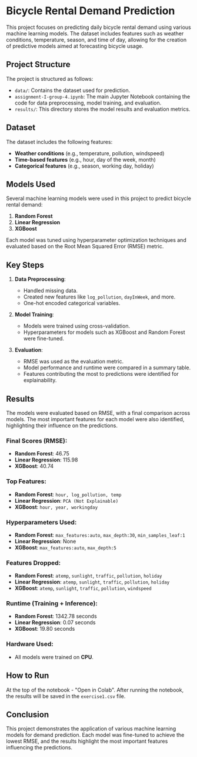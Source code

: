 # Bicycle Rental Demand Prediction

This project focuses on predicting daily bicycle rental demand using various machine learning models. The dataset includes features such as weather conditions, temperature, season, and time of day, allowing for the creation of predictive models aimed at forecasting bicycle usage.

## Project Structure

The project is structured as follows:

- `data/`: Contains the dataset used for prediction.
- `assignment-I-group-4.ipynb`: The main Jupyter Notebook containing the code for data preprocessing, model training, and evaluation.
- `results/`: This directory stores the model results and evaluation metrics.

## Dataset

The dataset includes the following features:

- **Weather conditions** (e.g., temperature, pollution, windspeed)
- **Time-based features** (e.g., hour, day of the week, month)
- **Categorical features** (e.g., season, working day, holiday)

## Models Used

Several machine learning models were used in this project to predict bicycle rental demand:

1. **Random Forest**
2. **Linear Regression**
3. **XGBoost**

Each model was tuned using hyperparameter optimization techniques and evaluated based on the Root Mean Squared Error (RMSE) metric.

## Key Steps

1. **Data Preprocessing**:
   - Handled missing data.
   - Created new features like `log_pollution`, `dayInWeek`, and more.
   - One-hot encoded categorical variables.

2. **Model Training**:
   - Models were trained using cross-validation.
   - Hyperparameters for models such as XGBoost and Random Forest were fine-tuned.

3. **Evaluation**:
   - RMSE was used as the evaluation metric.
   - Model performance and runtime were compared in a summary table.
   - Features contributing the most to predictions were identified for explainability.

## Results

The models were evaluated based on RMSE, with a final comparison across models. The most important features for each model were also identified, highlighting their influence on the predictions.

### Final Scores (RMSE):
- **Random Forest**: 46.75
- **Linear Regression**: 115.98
- **XGBoost**: 40.74

### Top Features:
- **Random Forest**: `hour, log_pollution, temp`
- **Linear Regression**: `PCA (Not Explainable)`
- **XGBoost**: `hour, year, workingday`

### Hyperparameters Used:
- **Random Forest**: `max_features:auto`, `max_depth:30`, `min_samples_leaf:1`
- **Linear Regression**: None
- **XGBoost**: `max_features:auto`, `max_depth:5`

### Features Dropped:
- **Random Forest**: `atemp`, `sunlight`, `traffic`, `pollution`, `holiday`
- **Linear Regression**: `atemp`, `sunlight`, `traffic`, `pollution`, `holiday`
- **XGBoost**: `atemp`, `sunlight`, `traffic`, `pollution`, `windspeed`

### Runtime (Training + Inference):
- **Random Forest**: 1342.78 seconds
- **Linear Regression**: 0.07 seconds
- **XGBoost**: 19.80 seconds

### Hardware Used:
- All models were trained on **CPU**.

## How to Run

At the top of the notebook - "Open in Colab".
After running the notebook, the results will be saved in the `exercise1.csv` file.

## Conclusion

This project demonstrates the application of various machine learning models for demand prediction. Each model was fine-tuned to achieve the lowest RMSE, and the results highlight the most important features influencing the predictions.

